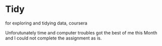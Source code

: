 Tidy
====

for exploring and tidying data, coursera


Unforutunately time and computer troubles got the best of me this Month and I could not complete the assignment as is.
